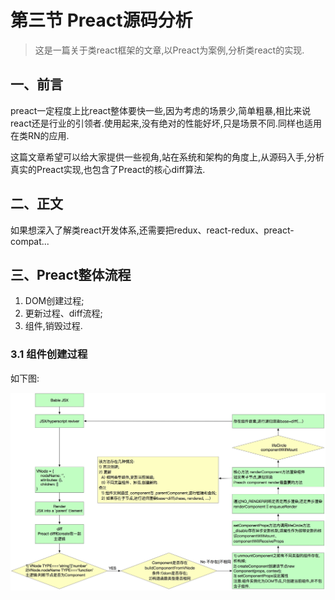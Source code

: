 # 第三节 Preact源码分析

> 这是一篇关于类react框架的文章,以Preact为案例,分析类react的实现.

## 一、前言

preact一定程度上比react整体要快一些,因为考虑的场景少,简单粗暴,相比来说react还是行业的引领者.使用起来,没有绝对的性能好坏,只是场景不同.同样也适用在类RN的应用.

这篇文章希望可以给大家提供一些视角,站在系统和架构的角度上,从源码入手,分析真实的Preact实现,也包含了Preact的核心diff算法.

## 二、正文

如果想深入了解类react开发体系,还需要把redux、react-redux、preact-compat...

## 三、Preact整体流程

1. DOM创建过程;
2. 更新过程、diff流程;
3. 组件,销毁过程.

### 3.1 组件创建过程

如下图:

![preact-create](/assets/preact-create.png)

